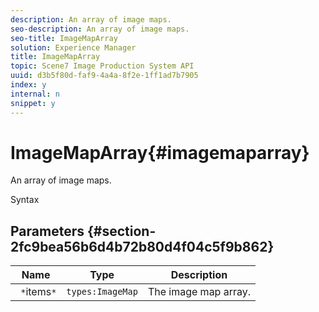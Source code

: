 ```yaml
---
description: An array of image maps.
seo-description: An array of image maps.
seo-title: ImageMapArray
solution: Experience Manager
title: ImageMapArray
topic: Scene7 Image Production System API
uuid: d3b5f80d-faf9-4a4a-8f2e-1ff1ad7b7905
index: y
internal: n
snippet: y
---
```


# ImageMapArray{#imagemaparray}

An array of image maps.

 Syntax 

## Parameters {#section-2fc9bea56b6d4b72b80d4f04c5f9b862}

|  Name  | Type  | Description  |
|---|---|---|
|  ` *`items`*`  | `types:ImageMap`  | The image map array.  |

